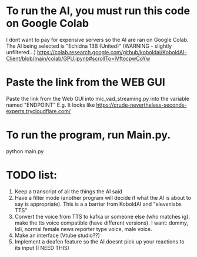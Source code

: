# To run the AI, you must run this code on Google Colab
I dont want to pay for expensive servers so the AI are ran on Google Colab. The AI being selected is "Echidna 13B (United)" (WARNING - slightly unfiltered...)
https://colab.research.google.com/github/koboldai/KoboldAI-Client/blob/main/colab/GPU.ipynb#scrollTo=lVftocpwCoYw

# Paste the link from the WEB GUI
Paste the link from the Web GUI into mic_vad_streaming.py into the variable named "ENDPOINT"
E.g. It looks like https://crude-nevertheless-seconds-experts.trycloudflare.com/

# To run the program, run Main.py.
python main.py



# TODO list:
1. Keep a transcript of all the things the AI said
2. Have a filter mode (another program will decide if what the AI is about to say is appropriate). This is a a barrier from KoboldAI and "elevenlabs TTS"
3. Convert the voice from TTS to kafka or someone else (who matches ig). make the tts voice compatible (have different versions). I want: dommy, loli, normal female news reporter type voice, male voice.
4. Make an interface (Vtube studio??)
5. Implement a deafen feature so the AI doesnt pick up your reactions to its input (I NEED THIS)